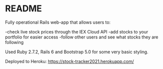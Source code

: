 # README
Fully operational Rails web-app that allows users to:

-check live stock prices through the IEX Cloud API
-add stocks to your portfolio for easier access
-follow other users and see what stocks they are following

Used Ruby 2.7.2, Rails 6 and Bootstrap 5.0 for some very basic styling. 

Deployed to Heroku:
https://stock-tracker2021.herokuapp.com/